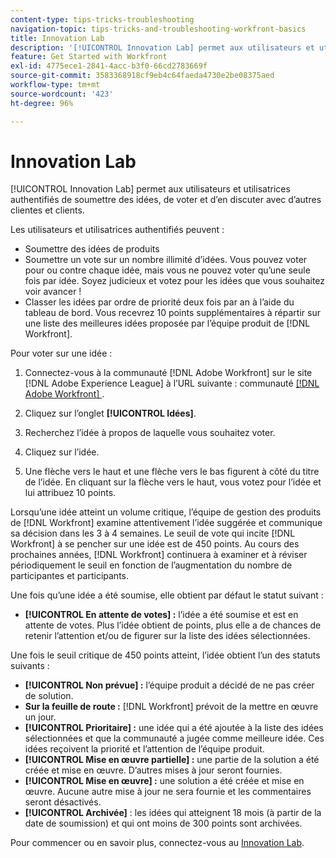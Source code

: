 ```yaml
---
content-type: tips-tricks-troubleshooting
navigation-topic: tips-tricks-and-troubleshooting-workfront-basics
title: Innovation Lab
description: '[!UICONTROL Innovation Lab] permet aux utilisateurs et utilisatrices authentifiés de soumettre des idées, de voter et d’en discuter avec d’autres clientes et clients.'
feature: Get Started with Workfront
exl-id: 4775ece1-2841-4acc-b3f0-66cd2783669f
source-git-commit: 3583368918cf9eb4c64faeda4730e2be08375aed
workflow-type: tm+mt
source-wordcount: '423'
ht-degree: 96%

---
```


# Innovation Lab

[!UICONTROL Innovation Lab] permet aux utilisateurs et utilisatrices authentifiés de soumettre des idées, de voter et d’en discuter avec d’autres clientes et clients.

Les utilisateurs et utilisatrices authentifiés peuvent :

* Soumettre des idées de produits
* Soumettre un vote sur un nombre illimité d’idées. Vous pouvez voter pour ou contre chaque idée, mais vous ne pouvez voter qu’une seule fois par idée. Soyez judicieux et votez pour les idées que vous souhaitez voir avancer !
* Classer les idées par ordre de priorité deux fois par an à l’aide du tableau de bord. Vous recevrez 10 points supplémentaires à répartir sur une liste des meilleures idées proposée par l’équipe produit de [!DNL Workfront].

Pour voter sur une idée :

1. Connectez-vous à la communauté [!DNL Adobe Workfront] sur le site [!DNL Adobe Experience League] à l’URL suivante : communauté [[!DNL Adobe Workfront] ](https://experienceleaguecommunities.adobe.com/t5/workfront/ct-p/workfront).

1. Cliquez sur l’onglet **[!UICONTROL Idées]**.

1. Recherchez l’idée à propos de laquelle vous souhaitez voter.
1. Cliquez sur l’idée.
1. Une flèche vers le haut et une flèche vers le bas figurent à côté du titre de l’idée. En cliquant sur la flèche vers le haut, vous votez pour l’idée et lui attribuez 10 points.

Lorsqu’une idée atteint un volume critique, l’équipe de gestion des produits de [!DNL Workfront] examine attentivement l’idée suggérée et communique sa décision dans les 3 à 4 semaines. Le seuil de vote qui incite [!DNL Workfront] à se pencher sur une idée est de 450 points. Au cours des prochaines années, [!DNL Workfront] continuera à examiner et à réviser périodiquement le seuil en fonction de l’augmentation du nombre de participantes et participants.

Une fois qu’une idée a été soumise, elle obtient par défaut le statut suivant :

* **[!UICONTROL En attente de votes] :** l’idée a été soumise et est en attente de votes. Plus l’idée obtient de points, plus elle a de chances de retenir l’attention et/ou de figurer sur la liste des idées sélectionnées.

Une fois le seuil critique de 450 points atteint, l’idée obtient l’un des statuts suivants :

* **[!UICONTROL Non prévue] :** l’équipe produit a décidé de ne pas créer de solution.
* **Sur la feuille de route :** [!DNL Workfront] prévoit de la mettre en œuvre un jour.
* **[!UICONTROL Prioritaire] :** une idée qui a été ajoutée à la liste des idées sélectionnées et que la communauté a jugée comme meilleure idée. Ces idées reçoivent la priorité et l’attention de l’équipe produit.
* **[!UICONTROL Mise en œuvre partielle] :** une partie de la solution a été créée et mise en œuvre. D’autres mises à jour seront fournies.
* **[!UICONTROL Mise en œuvre] :** une solution a été créée et mise en œuvre. Aucune autre mise à jour ne sera fournie et les commentaires seront désactivés.
* **[!UICONTROL Archivée]** : les idées qui atteignent 18 mois (à partir de la date de soumission) et qui ont moins de 300 points sont archivées.

Pour commencer ou en savoir plus, connectez-vous au [Innovation Lab](https://experienceleaguecommunities.adobe.com/t5/workfront/ct-p/workfront).
